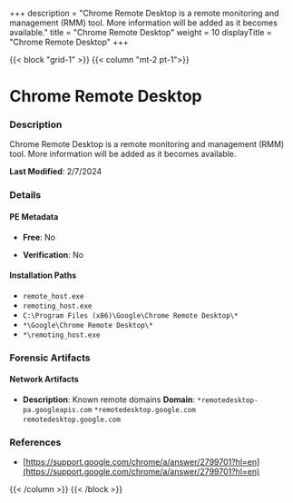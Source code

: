 +++
description = "Chrome Remote Desktop is a remote monitoring and management (RMM) tool. More information will be added as it becomes available."
title = "Chrome Remote Desktop"
weight = 10
displayTitle = "Chrome Remote Desktop"
+++


{{< block "grid-1" >}}
{{< column "mt-2 pt-1">}}

# Chrome Remote Desktop


### Description

Chrome Remote Desktop is a remote monitoring and management (RMM) tool. More information will be added as it becomes available.



**Last Modified**: 2/7/2024

### Details


#### PE Metadata


- **Free**: No

- **Verification**: No




#### Installation Paths
- `remote_host.exe`
- `remoting_host.exe`
- `C:\Program Files (x86)\Google\Chrome Remote Desktop\*`
- `*\Google\Chrome Remote Desktop\*`
- `*\remoting_host.exe`

### Forensic Artifacts




#### Network Artifacts

- **Description**: Known remote domains
  **Domain**: `*remotedesktop-pa.googleapis.com` `*remotedesktop.google.com` `remotedesktop.google.com`





### References
- [https://support.google.com/chrome/a/answer/2799701?hl=en](https://support.google.com/chrome/a/answer/2799701?hl=en)



{{< /column >}}
{{< /block >}}
